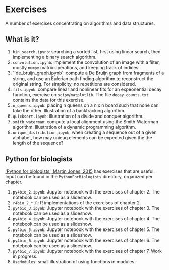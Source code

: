 # Exercises
A number of exercises concentrating on algorithms and data structures.

## What is it?
1. `bin_search.ipynb`: searching a sorted list, first using linear search,
    then implementing a binary search algorithm.
1. `convolution.ipynb`: implement the convolution of an image with a
    filter, mostly `numpy` matrix operations, and keeping track of
    indices.
1. ``de_bruijn_graph.ipynb`: compute a De Bruijn graph from fragments of
    a string, and use an Eulerian path finding algorithm to reconstruct
    the original string. For simplicity, no repetitions are considered.
1. `fits.ipynb`: compare linear and nonlinear fits for an expeonential
    decay function, exercise on `scipy`/`matplotlib`.  The file
    `decay_counts.txt` contains the data for this exercise.
1. `n_queens.ipynb`: placing n queens on a n x n board such that none can
    take the other.  Illustration of a backtracking algorithm.
1. `quicksort.ipynb`: illustration of a divide and conquer algorithm.
1. `smith_waterman`: compute a local alignment using the Smith-Waterman
    algorithm.  Illustration of a dynamic programming algorithm.
1. `unique_distribution.ipynb`: when creating a sequence out of a given
    alphabet, how may unieuq elements can be expected given the the
    length of the sequence?

## Python for biologists
['Python for biologists', Martin Jones, 2015](http://pythonforbiologists.com/) has exercises that are useful.  Input can be found in the
`PythonForBiologists` directory, organized per chapter.

1. `py4bio_2.ipynb`: Jupyter notebook with the exercises of chapter 2.
    The notebook can be used as a slideshow.
1. `r4bio_2_*.R`: R implementations of the exercises of chapter 2.
1. `py4bio_3.ipynb`: Jupyter notebook with the exercises of chapter 3.
    The notebook can be used as a slideshow.
1. `py4bio_4.ipynb`: Jupyter notebook with the exercises of chapter 4.
    The notebook can be used as a slideshow.
1. `py4bio_5.ipynb`: Jupyter notebook with the exercises of chapter 5.
    The notebook can be used as a slideshow.
1. `py4bio_6.ipynb`: Jupyter notebook with the exercises of chapter 6.
    The notebook can be used as a slideshow.
1. `py4bio_7.ipynb`: Jupyter notebook with the exercises of chapter 7.
    Work in progress.
1. `UseModules`: small illustration of using functions in modules.
